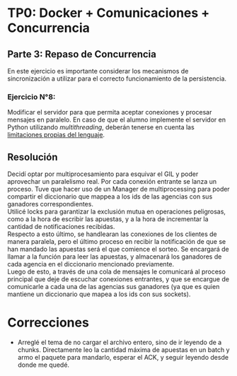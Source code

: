 # TP0: Docker + Comunicaciones + Concurrencia

## Parte 3: Repaso de Concurrencia
En este ejercicio es importante considerar los mecanismos de sincronización a utilizar para el correcto funcionamiento de la persistencia.

### Ejercicio N°8:

Modificar el servidor para que permita aceptar conexiones y procesar mensajes en paralelo. En caso de que el alumno implemente el servidor en Python utilizando _multithreading_,  deberán tenerse en cuenta las [limitaciones propias del lenguaje](https://wiki.python.org/moin/GlobalInterpreterLock).

## Resolución

Decidí optar por multiprocesamiento para esquivar el GIL y poder aprovechar un paralelismo real. Por cada conexión entrante se lanza un proceso. 
Tuve que hacer uso de un Manager de multiprocessing para poder compartir el diccionario que mappea a los ids de las agencias con sus ganadores correspondientes.  
Utilicé locks para garantizar la exclusión mutua en operaciones peligrosas, como a la hora de escribir las apuestas, y a la hora de incrementar la cantidad de notificaciones recibidas.  
Respecto a esto último, se handlearan las conexiones de los clientes de manera paralela, pero el último proceso en recibir la notificación de que se han mandado las apuestas será el que comience el sorteo. Se encargará de llamar a la función para leer las apuestas, y almacenará los ganadores de cada agencia en el diccionario mencionado previamente.  
Luego de esto, a través de una cola de mensajes le comunicará al proceso principal que deje de escuchar conexiones entrantes, y que se encargue de comunicarle a cada una de las agencias sus ganadores (ya que es quien mantiene un diccionario que mapea a los ids con sus sockets).


# Correcciones

- Arreglé el tema de no cargar el archivo entero, sino de ir leyendo de a chunks. Directamente leo la cantidad máxima de apuestas en un batch y armo el paquete para mandarlo, esperar el ACK, y seguir leyendo desde donde me quedé. 